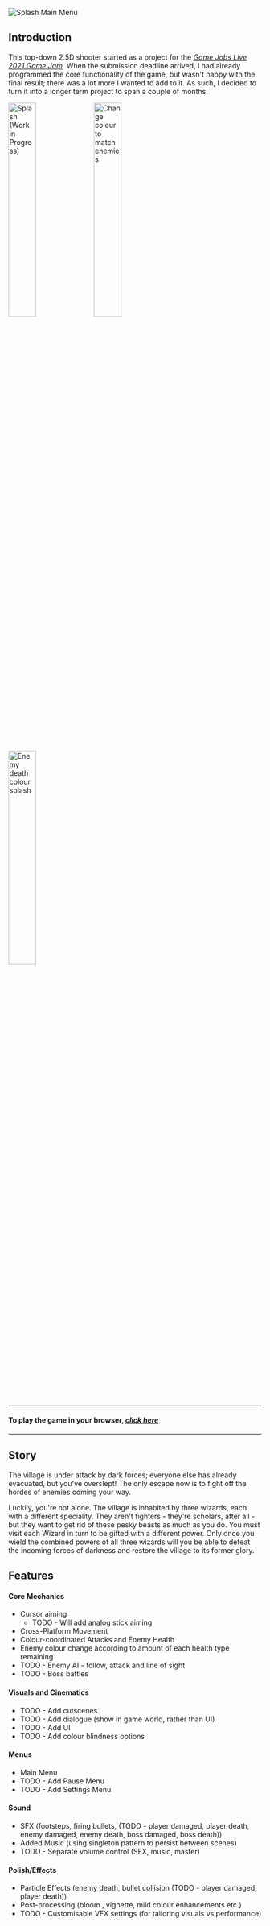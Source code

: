<img src="https://jacpro.github.io/images/splashmenu.png" title="Splash Main Menu"></img>

## Introduction
This top-down 2.5D shooter started as a project for the [*Game Jobs Live 2021 Game Jam*](https://itch.io/jam/gjl-game-parade). When the submission deadline arrived, I had already programmed the core functionality of the game, but wasn't happy with the final result; there was a lot more I wanted to add to it. As such, I decided to turn it into a longer term project to span a couple of months.


<img src="https://jacpro.github.io/images/splash1.png" title="Splash (Work in Progress)" width="33%"></img>
<img src="https://jacpro.github.io/images/splash2.png" title="Change colour to match enemies" width="33%"></img>
<img src="https://jacpro.github.io/images/splash3.png" title="Enemy death colour splash" width="33%"></img>

___
#### To play the game in your browser, [*click here*]()
___

## Story
The village is under attack by dark forces; everyone else has already evacuated, but you've overslept! The only escape now is to fight off the hordes of enemies coming your way.

Luckily, you're not alone. The village is inhabited by three wizards, each with a different speciality. They aren't fighters - they're scholars, after all - but they want to get rid of these pesky beasts as much as you do. 
You must visit each Wizard in turn to be gifted with a different power. Only once you wield the combined powers of all three wizards will you be able to defeat the incoming forces of darkness and restore the village to its former glory.

## Features
#### Core Mechanics
* Cursor aiming
  * TODO - Will add analog stick aiming 
* Cross-Platform Movement
* Colour-coordinated Attacks and Enemy Health
* Enemy colour change according to amount of each health type remaining
* TODO - Enemy AI - follow, attack and line of sight
* TODO - Boss battles

#### Visuals and Cinematics
* TODO - Add cutscenes
* TODO - Add dialogue (show in game world, rather than UI)
* TODO - Add UI
* TODO - Add colour blindness options

#### Menus
* Main Menu
* TODO - Add Pause Menu
* TODO - Add Settings Menu

#### Sound
* SFX (footsteps, firing bullets, (TODO - player damaged, player death, enemy damaged, enemy death, boss damaged, boss death))
* Added Music (using singleton pattern to persist between scenes)
* TODO - Separate volume control (SFX, music, master)

#### Polish/Effects
* Particle Effects (enemy death, bullet collision (TODO - player damaged, player death))
* Post-processing (bloom , vignette, mild colour enhancements etc.)
* TODO - Customisable VFX settings (for tailoring visuals vs performance)
